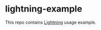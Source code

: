 # lightning-example
This repo contains [Lightning](https://github.com/deliverymind/lightning) usage example.
